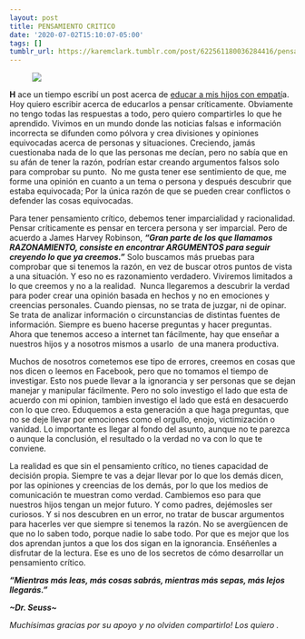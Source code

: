 ```yaml
---
layout: post
title: PENSAMIENTO CRITICO
date: '2020-07-02T15:10:07-05:00'
tags: []
tumblr_url: https://karemclark.tumblr.com/post/622561180036284416/pensamiento-critico
---
```

<figure class="tmblr-full" data-orig-height="3440" data-orig-width="3973"><img src="https://64.media.tumblr.com/971cb4da5f0b74c720076d06368eb2c5/d4d0b7721915ef16-04/s540x810/175fa388569fc1a15a48b85c8fd1f1fe823d35a9.jpg" data-orig-height="3440" data-orig-width="3973"></figure>

**H** ace un tiempo escribí un post acerca de [educar a mis hijos con empatí](https://karemclark.com/post/173074909176/criando-personitas-con-empatia)a. Hoy quiero escribir acerca de educarlos a pensar críticamente. Obviamente no tengo todas las respuestas a todo, pero quiero compartirles lo que he aprendido. Vivimos en un mundo donde las noticias falsas e información incorrecta se difunden como pólvora y crea divisiones y opiniones equivocadas acerca de personas y situaciones. Creciendo, jamás cuestionaba nada de lo que las personas me decían, pero no sabía que en su afán de tener la razón, podrían estar creando argumentos falsos solo para comprobar su punto.&nbsp; No me gusta tener ese sentimiento de que, me forme una opinión en cuanto a un tema o persona y después descubrir que estaba equivocada; Por la única razón de que se pueden crear conflictos o defender las cosas equivocadas.

Para tener pensamiento crítico, debemos tener imparcialidad y racionalidad. Pensar críticamente es pensar en tercera persona y ser imparcial. Pero de acuerdo a James Harvey Robinson, **_“Gran parte de los que llamamos RAZONAMIENTO, consiste en encontrar ARGUMENTOS para seguir creyendo lo que ya creemos.”_** Solo buscamos más pruebas para comprobar que si tenemos la razón, en vez de buscar otros puntos de vista a una situación. Y eso no es razonamiento verdadero. Viviremos limitados a lo que creemos y no a la realidad.&nbsp; Nunca llegaremos a descubrir la verdad para poder crear una opinión basada en hechos y no en emociones y creencias personales. Cuando piensas, no se trata de juzgar, ni de opinar. Se trata de analizar información o circunstancias de distintas fuentes de información. Siempre es bueno hacerse preguntas y hacer preguntas. Ahora que tenemos acceso a internet tan fácilmente, hay que enseñar a nuestros hijos y a nosotros mismos a usarlo&nbsp; de una manera productiva.&nbsp;

Muchos de nosotros cometemos ese tipo de errores, creemos en cosas que nos dicen o leemos en Facebook, pero que no tomamos el tiempo de investigar. Esto nos puede llevar a la ignorancia y ser personas que se dejan manejar y manipular fácilmente. Pero no solo investigo el lado que esta de acuerdo con mi opinion, tambien investigo el lado que está en desacuerdo con lo que creo. Eduquemos a esta generación a que haga preguntas, que no se deje llevar por emociones como el orgullo, enojo, victimización o vanidad. Lo importante es llegar al fondo del asunto, aunque no te parezca o aunque la conclusión, el resultado o la verdad no va con lo que te conviene.

La realidad es que sin el pensamiento crítico, no tienes capacidad de decisión propia. Siempre te vas a dejar llevar por lo que los demás dicen, por las opiniones y creencias de los demás, por lo que los medios de comunicación te muestran como verdad. Cambiemos eso para que nuestros hijos tengan un mejor futuro. Y como padres, dejémosles ser curiosos. Y si nos descubren en un error, no tratar de buscar argumentos para hacerles ver que siempre si tenemos la razón. No se avergüencen de que no lo saben todo, porque nadie lo sabe todo. Por que es mejor que los dos aprendan juntos a que los dos sigan en la ignorancia. Enséñenles a disfrutar de la lectura. Ese es uno de los secretos de cómo desarrollar un pensamiento crítico.&nbsp;

**_“Mientras más leas, más cosas sabrás, mientras más sepas, más lejos llegarás.”_**

**_~Dr. Seuss~_**

_Muchísimas gracias por su apoyo y no olviden compartirlo! Los quiero ._

